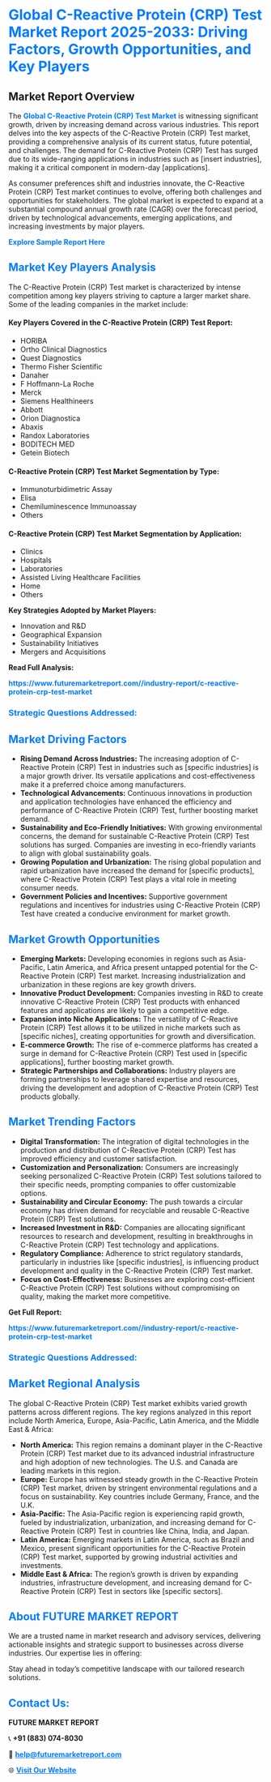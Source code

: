 <h1 style="color: #007BFF;">Global C-Reactive Protein (CRP) Test Market Report 2025-2033: Driving Factors, Growth Opportunities, and Key Players</h1>

<section id="overview">
<h2>Market Report Overview</h2>
<p>The <a href="https://www.futuremarketreport.com//industry-report/c-reactive-protein-crp-test-market" style="color: #007BFF; text-decoration: none;"><strong>Global C-Reactive Protein (CRP) Test Market</strong></a> is witnessing significant growth, driven by increasing demand across various industries. This report delves into the key aspects of the C-Reactive Protein (CRP) Test market, providing a comprehensive analysis of its current status, future potential, and challenges. The demand for C-Reactive Protein (CRP) Test has surged due to its wide-ranging applications in industries such as [insert industries], making it a critical component in modern-day [applications].</p>
<p>As consumer preferences shift and industries innovate, the C-Reactive Protein (CRP) Test market continues to evolve, offering both challenges and opportunities for stakeholders. The global market is expected to expand at a substantial compound annual growth rate (CAGR) over the forecast period, driven by technological advancements, emerging applications, and increasing investments by major players.</p>
</section>

<section id="overview">
<p><a href="https://www.futuremarketreport.com//request-sample/reportId=77182" style="color: #007BFF; text-decoration: none;"><strong>Explore Sample Report Here</strong></a></p>
</section>

<section id="key-players">
<h2 style="color: #007BFF;">Market Key Players Analysis</h2>
<p>The C-Reactive Protein (CRP) Test market is characterized by intense competition among key players striving to capture a larger market share. Some of the leading companies in the market include:</p>
<h4>Key Players Covered in the C-Reactive Protein (CRP) Test Report:</h4>
<ul><li>HORIBA</li><li>Ortho Clinical Diagnostics</li><li>Quest Diagnostics</li><li>Thermo Fisher Scientific</li><li>Danaher</li><li>F Hoffmann-La Roche</li><li>Merck</li><li>Siemens Healthineers</li><li>Abbott</li><li>Orion Diagnostica</li><li>Abaxis</li><li>Randox Laboratories</li><li>BODITECH MED</li><li>Getein Biotech</li></ul>
<h4>C-Reactive Protein (CRP) Test Market Segmentation by Type:</h4>
<ul><li>Immunoturbidimetric Assay</li><li>Elisa</li><li>Chemiluminescence Immunoassay</li><li>Others</li></ul>

<h4>C-Reactive Protein (CRP) Test Market Segmentation by Application:</h4>
<ul><li>Clinics</li><li>Hospitals</li><li>Laboratories</li><li>Assisted Living Healthcare Facilities</li><li>Home</li><li>Others</li></ul>
<p><strong>Key Strategies Adopted by Market Players:</strong></p>
<ul>
<li>Innovation and R&D</li>
<li>Geographical Expansion</li>
<li>Sustainability Initiatives</li>
<li>Mergers and Acquisitions</li>
</ul>
</section>

<section>
<p><strong>Read Full Analysis: </strong></p><a href="https://www.futuremarketreport.com//industry-report/c-reactive-protein-crp-test-market" style="color: #007BFF; text-decoration: none;"><strong>https://www.futuremarketreport.com//industry-report/c-reactive-protein-crp-test-market</strong></a>
<h3 style="color: #007BFF;">Strategic Questions Addressed:</h3>
</section>

<section id="driving-factors">
<h2 style="color: #007BFF;">Market Driving Factors</h2>
<ul>
<li><strong>Rising Demand Across Industries:</strong> The increasing adoption of C-Reactive Protein (CRP) Test in industries such as [specific industries] is a major growth driver. Its versatile applications and cost-effectiveness make it a preferred choice among manufacturers.</li>
<li><strong>Technological Advancements:</strong> Continuous innovations in production and application technologies have enhanced the efficiency and performance of C-Reactive Protein (CRP) Test, further boosting market demand.</li>
<li><strong>Sustainability and Eco-Friendly Initiatives:</strong> With growing environmental concerns, the demand for sustainable C-Reactive Protein (CRP) Test solutions has surged. Companies are investing in eco-friendly variants to align with global sustainability goals.</li>
<li><strong>Growing Population and Urbanization:</strong> The rising global population and rapid urbanization have increased the demand for [specific products], where C-Reactive Protein (CRP) Test plays a vital role in meeting consumer needs.</li>
<li><strong>Government Policies and Incentives:</strong> Supportive government regulations and incentives for industries using C-Reactive Protein (CRP) Test have created a conducive environment for market growth.</li>
</ul>
</section>

<section id="growth-opportunities">
<h2 style="color: #007BFF;">Market Growth Opportunities</h2>
<ul>
<li><strong>Emerging Markets:</strong> Developing economies in regions such as Asia-Pacific, Latin America, and Africa present untapped potential for the C-Reactive Protein (CRP) Test market. Increasing industrialization and urbanization in these regions are key growth drivers.</li>
<li><strong>Innovative Product Development:</strong> Companies investing in R&D to create innovative C-Reactive Protein (CRP) Test products with enhanced features and applications are likely to gain a competitive edge.</li>
<li><strong>Expansion into Niche Applications:</strong> The versatility of C-Reactive Protein (CRP) Test allows it to be utilized in niche markets such as [specific niches], creating opportunities for growth and diversification.</li>
<li><strong>E-commerce Growth:</strong> The rise of e-commerce platforms has created a surge in demand for C-Reactive Protein (CRP) Test used in [specific applications], further boosting market growth.</li>
<li><strong>Strategic Partnerships and Collaborations:</strong> Industry players are forming partnerships to leverage shared expertise and resources, driving the development and adoption of C-Reactive Protein (CRP) Test products globally.</li>
</ul>
</section>

<section id="trending-factors">
<h2 style="color: #007BFF;">Market Trending Factors</h2>
<ul>
<li><strong>Digital Transformation:</strong> The integration of digital technologies in the production and distribution of C-Reactive Protein (CRP) Test has improved efficiency and customer satisfaction.</li>
<li><strong>Customization and Personalization:</strong> Consumers are increasingly seeking personalized C-Reactive Protein (CRP) Test solutions tailored to their specific needs, prompting companies to offer customizable options.</li>
<li><strong>Sustainability and Circular Economy:</strong> The push towards a circular economy has driven demand for recyclable and reusable C-Reactive Protein (CRP) Test solutions.</li>
<li><strong>Increased Investment in R&D:</strong> Companies are allocating significant resources to research and development, resulting in breakthroughs in C-Reactive Protein (CRP) Test technology and applications.</li>
<li><strong>Regulatory Compliance:</strong> Adherence to strict regulatory standards, particularly in industries like [specific industries], is influencing product development and quality in the C-Reactive Protein (CRP) Test market.</li>
<li><strong>Focus on Cost-Effectiveness:</strong> Businesses are exploring cost-efficient C-Reactive Protein (CRP) Test solutions without compromising on quality, making the market more competitive.</li>
</ul>
</section>

<section>
<p><strong>Get Full Report: </strong></p><a href="https://www.futuremarketreport.com//industry-report/c-reactive-protein-crp-test-market" style="color: #007BFF; text-decoration: none;"><strong>https://www.futuremarketreport.com//industry-report/c-reactive-protein-crp-test-market</strong></a>
<h3 style="color: #007BFF;">Strategic Questions Addressed:</h3>
</section>


<section id="regional-analysis">
<h2 style="color: #007BFF;">Market Regional Analysis</h2>
<p>The global C-Reactive Protein (CRP) Test market exhibits varied growth patterns across different regions. The key regions analyzed in this report include North America, Europe, Asia-Pacific, Latin America, and the Middle East & Africa:</p>
<ul>
<li><strong>North America:</strong> This region remains a dominant player in the C-Reactive Protein (CRP) Test market due to its advanced industrial infrastructure and high adoption of new technologies. The U.S. and Canada are leading markets in this region.</li>
<li><strong>Europe:</strong> Europe has witnessed steady growth in the C-Reactive Protein (CRP) Test market, driven by stringent environmental regulations and a focus on sustainability. Key countries include Germany, France, and the U.K.</li>
<li><strong>Asia-Pacific:</strong> The Asia-Pacific region is experiencing rapid growth, fueled by industrialization, urbanization, and increasing demand for C-Reactive Protein (CRP) Test in countries like China, India, and Japan.</li>
<li><strong>Latin America:</strong> Emerging markets in Latin America, such as Brazil and Mexico, present significant opportunities for the C-Reactive Protein (CRP) Test market, supported by growing industrial activities and investments.</li>
<li><strong>Middle East & Africa:</strong> The region’s growth is driven by expanding industries, infrastructure development, and increasing demand for C-Reactive Protein (CRP) Test in sectors like [specific sectors].</li>
</ul>
</section>

<footer>
<h2 style="color: #007BFF;">About FUTURE MARKET REPORT</h2>
<p>We are a trusted name in market research and advisory services, delivering actionable insights and strategic support to businesses across diverse industries. Our expertise lies in offering:</p>

<p>Stay ahead in today’s competitive landscape with our tailored research solutions.</p>

<h2 style="color: #007BFF;">Contact Us:</h2>
<p><strong>FUTURE MARKET REPORT</strong></p>
<p>📞 <strong>+91 (883) 074-8030</strong></p>
<p>📧 <strong><a href="mailto:help@futuremarketreport.com" style="color: #007BFF;">help@futuremarketreport.com</a></strong></p>
<p>🌐 <strong><a href="https://www.futuremarketreport.com/" style="color: #007BFF;">Visit Our Website</a></strong></p>
</footer>